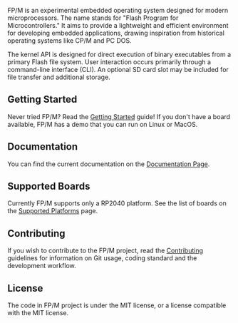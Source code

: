 FP/M is an experimental embedded operating system designed for modern microprocessors.
The name stands for "Flash Program for Microcontrollers."
It aims to provide a lightweight and efficient environment for developing embedded applications,
drawing inspiration from historical operating systems like CP/M and PC DOS.

The kernel API is designed for direct execution of binary executables
from a primary Flash file system. User interaction occurs primarily through
a command-line interface (CLI). An optional SD card slot may be included
for file transfer and additional storage.

## Getting Started
Never tried FP/M? Read the [Getting Started](docs/Getting-Started.md) guide!
If you don't have a board available, FP/M has a demo that you can run on Linux or MacOS.

## Documentation
You can find the current documentation on the [Documentation Page](docs/Documentation.md).

## Supported Boards
Currently FP/M supports only a RP2040 platform. See the list of boards on the [Supported Platforms](docs/Supported-Platforms.md) page.

## Contributing
If you wish to contribute to the FP/M project, read the [Contributing](docs/Contributing.md) guidelines for information on Git usage, coding standard and the development workflow.

## License
The code in FP/M project is under the MIT license, or a license compatible with the MIT license.
